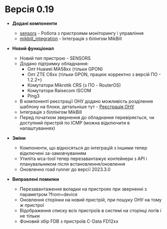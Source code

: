 # Версія 0.19 

* **Додані компоненти**
    - [sensors](../components/sensors.md) - Робота з пристроями моніторингу і управління 
    - [mikbill_integration](../components/mikbill_integration.md) - Інтеграція з білінгом MikBill  

* **Новий функціонал**
    - Новий тип пристрою - SENSORS
    - Додано підтримку обладнання: 
         - Олт Huawei MA58xx (тільки GPON)
         - Олт ZTE C6xx (тільки GPON, працює корректно з версій ПО - 1.2.2+)
         - Комутатори Mikrotik CRS (з ПО - RouterOS)
         - Комутатори Raisecom ISCOM
         - Ping3 
    - В компоненті реєстрації ОНУ додано можливість розділення шаблону на блоки, детальніше тут - [Реєстрація ОНУ](../components/onts_registration.md)
    - Інтеграція з біллінгом MikBill
    - Перед початком звернення до обладнання перевіряється, чи доступний пристрій по ICMP (можна відключити в налаштуваннях)

* **Зміни**
    - Компоненти, що відносяться до інтеграцій з іншими тепер відключені за-замовчуванням
    - Утиліта wca-tool тепер перезавантажує контейнери з API і планувальником після встановлення/оновлення
    - Оновленно road runner до версії 2023.3.0

* **Виправлені помилки**
    - Перезавантаження вкладки на пристроях при зверненні з параметром ?from=device
    - Оновлення сторінки на новий пристрій, при пошуку ОНУ на тому ж пристрої
    - Відображення списку всіх пристроїв в системі на сторінці логів і не тільки 
    - Фоновий збір FDB з пристроїв C-Data FD12xx

